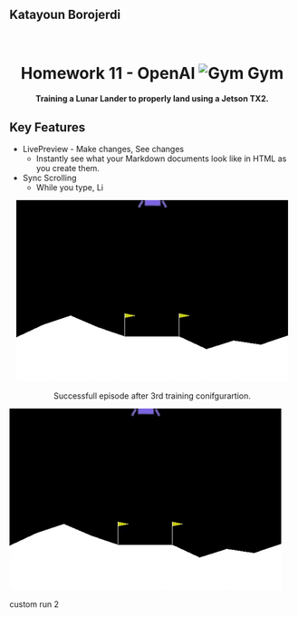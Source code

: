 <h2> Katayoun Borojerdi <h2>

<h1 align="center">
  <br>
  Homework 11 - OpenAI 
  <img src="https://gym.openai.com/assets/dist/home/header/home-icon-54c30e2345.svg" alt="Gym" width="50">
  Gym
  <br>
</h1>

<h4 align="center">Training a Lunar Lander to properly land using a Jetson TX2.</h4>

## Key Features

* LivePreview - Make changes, See changes
  - Instantly see what your Markdown documents look like in HTML as you create them.
* Sync Scrolling
  - While you type, Li

<div align="center">
<img src="Lunar_lander_run3.gif">
<p>Successfull episode after 3rd training conifgurartion.</p>
</div>

![](Lunar_lander_run3.gif)

custom run 2

